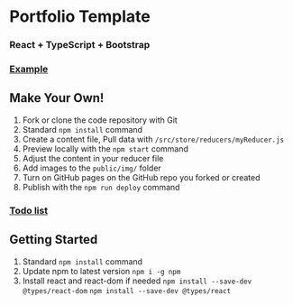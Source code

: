 # Portfolio Template

### React + TypeScript + Bootstrap

### [Example](https://doublejosh.github.io/react-portfolio)

## Make Your Own!

1. Fork or clone the code repository with Git
1. Standard `npm install` command
1. Create a content file, Pull data with `/src/store/reducers/myReducer.js`
1. Preview locally with the `npm start` command
1. Adjust the content in your reducer file
1. Add images to the `public/img/` folder
1. Turn on GitHub pages on the GitHub repo you forked or created
1. Publish with the `npm run deploy` command

### [Todo list](https://github.com/doublejosh/react-portfolio/wiki)

## Getting Started
1. Standard `npm install` command
1. Update npm to latest version `npm i -g npm`
1. Install react and react-dom if needed `npm install --save-dev @types/react-dom` `npm install --save-dev @types/react`